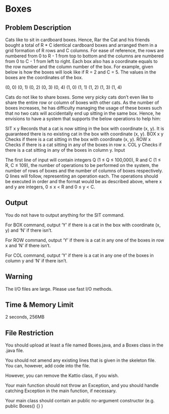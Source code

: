 # Boxes

## Problem Description

Cats like to sit in cardboard boxes. Hence, Rar the Cat and his friends bought a total of R * C identical cardboard boxes and arranged them in a grid formation of R rows and C columns. For ease of reference, the rows are numbered from 0 to R - 1 from top to bottom and the columns are numbered from 0 to C - 1 from left to right. Each box also has a coordinate equals to the row number and the column number of the box. For example, given below is how the boxes will look like if R = 2 and C = 5. The values in the boxes are the coordinates of the box.

(0, 0)	(0, 1)	(0, 2)	(0, 3)	(0, 4)
(1, 0)	(1, 1)	(1, 2)	(1, 3)	(1, 4)

Cats do not like to share boxes. Some very picky cats don’t even like to share the entire row or column of boxes with other cats. As the number of boxes increases, he has difficulty managing the usage of these boxes such that no two cats will accidentally end up sitting in the same box. Hence, he envisions to have a system that supports the below operations to help him:

SIT x y
Records that a cat is now sitting in the box with coordinate (x, y).
It is guaranteed there is no existing cat in the box with coordinate (x, y).
BOX x y
Checks if there is a cat sitting in the box with coordinate (x, y).
ROW x
Checks if there is a cat sitting in any of the boxes in row x.
COL y
Checks if there is a cat sitting in any of the boxes in column y.
Input

The first line of input will contain integers Q (1 ≤ Q ≤ 100,000), R and C (1 ≤ R, C ≤ 109), the number of operations to be performed on the system, the number of rows of boxes and the number of columns of boxes respectively. Q lines will follow, representing an operation each. The operations should be executed in order and the format would be as described above, where x and y are integers, 0 ≤ x < R and 0 ≤ y < C.

## Output

You do not have to output anything for the SIT command.

For BOX command, output ‘Y’ if there is a cat in the box with coordinate (x, y) and ‘N’ if there isn’t.

For ROW command, output ‘Y’ if there is a cat in any one of the boxes in row x and ‘N’ if there isn’t.

For COL command, output ‘Y’ if there is a cat in any one of the boxes in column y and ‘N’ if there isn’t.

## Warning

The I/O files are large. Please use fast I/O methods.

## Time & Memory Limit

2 seconds, 256MB

## File Restriction

You should upload at least a file named Boxes.java, and a Boxes class in the .java file.

You should not amend any existing lines that is given in the skeleton file. You can, however, add code into the file.

However, you can remove the Kattio class, if you wish.

Your main function should not throw an Exception, and you should handle catching Exception in the main function, if necessary.

Your main class should contain an public no-argument constructor (e.g. public Boxes() {} )
